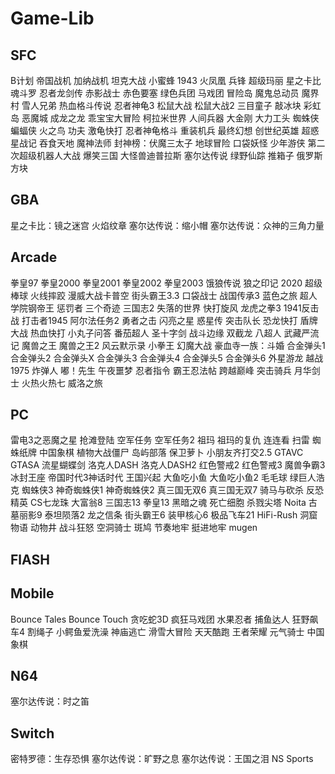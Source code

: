 # Game-Lib

## SFC

B计划
帝国战机
加纳战机
坦克大战
小蜜蜂
1943
火凤凰
兵锋
超级玛丽
星之卡比
魂斗罗
忍者龙剑传
赤影战士
赤色要塞
绿色兵团
马戏团
冒险岛
魔鬼总动员
魔界村
雪人兄弟
热血格斗传说
忍者神龟3
松鼠大战
松鼠大战2
三目童子
敲冰块
彩虹岛
恶魔城
成龙之龙
乖宝宝大冒险
柯拉米世界
人间兵器
大金刚
大力工头
蜘蛛侠
蝙蝠侠
火之鸟
功夫
激龟快打
忍者神龟格斗
重装机兵
最终幻想
创世纪英雄
超惑星战记
吞食天地
魔神法师
封神榜：伏魔三太子
地球冒险
口袋妖怪
少年游侠
第二次超级机器人大战
爆笑三国
大怪兽迪普拉斯
塞尔达传说
绿野仙踪
推箱子
俄罗斯方块

## GBA

星之卡比：镜之迷宫
火焰纹章
塞尔达传说：缩小帽
塞尔达传说：众神的三角力量

## Arcade

拳皇97
拳皇2000
拳皇2001
拳皇2002
拳皇2003
饿狼传说 狼之印记
2020 超级棒球
火线摔跤
漫威大战卡普空
街头霸王3.3
口袋战士
战国传承3
蓝色之旅
超人学院钢帝王
惩罚者
三个奇迹
三国志2
失落的世界
快打旋风
龙虎之拳3
1941反击战
打击者1945
阿尔法任务2
勇者之击
闪亮之星
惑星传
突击队长
恐龙快打
盾牌大战
热血快打
小丸子问答
番茄超人
圣十字剑
战斗边缘
双截龙
八超人
武藏严流记
魔兽之王
魔兽之王2
风云默示录
小拳王
幻魔大战
豪血寺一族：斗婚
合金弹头1
合金弹头2
合金弹头X
合金弹头3
合金弹头4
合金弹头5
合金弹头6
外星游龙
越战 1975
炸弹人
嘟！先生
午夜噩梦
忍者指令
霸王忍法帖
跨越巅峰
突击骑兵
月华剑士
火热火热七
威洛之旅

## PC

雷电3之恶魔之星
抢滩登陆
空军任务
空军任务2
祖玛
祖玛的复仇
连连看
扫雷
蜘蛛纸牌
中国象棋
植物大战僵尸
岛屿部落
保卫萝卜
小朋友齐打交2.5
GTAVC
GTASA
流星蝴蝶剑
洛克人DASH
洛克人DASH2
红色警戒2
红色警戒3
魔兽争霸3冰封王座
帝国时代3神话时代
王国兴起
大鱼吃小鱼
大鱼吃小鱼2
毛毛球
绿巨人浩克
蜘蛛侠3
神奇蜘蛛侠1
神奇蜘蛛侠2
真三国无双6
真三国无双7
骑马与砍杀
反恐精英
CS七龙珠
大富翁8
三国志13
拳皇13
黑暗之魂
死亡细胞
杀戮尖塔
Noita
古墓丽影9
泰坦陨落2
龙之信条
街头霸王6
装甲核心6
极品飞车21
HiFi-Rush
洞窟物语
动物井
战斗狂怒
空洞骑士
斑鸠
节奏地牢
挺进地牢
mugen

## FlASH

## Mobile

Bounce Tales
Bounce Touch
贪吃蛇3D
疯狂马戏团
水果忍者
捕鱼达人
狂野飙车4
割绳子
小鳄鱼爱洗澡
神庙逃亡
滑雪大冒险
天天酷跑
王者荣耀
元气骑士
中国象棋

## N64

塞尔达传说：时之笛

## Switch

密特罗德：生存恐惧
塞尔达传说：旷野之息
塞尔达传说：王国之泪
NS Sports
